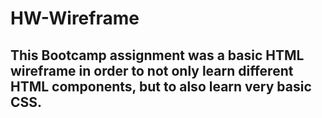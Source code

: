 # HW-Wireframe

## This Bootcamp assignment was a basic HTML wireframe in order to not only learn different HTML components, but to also learn very basic CSS.